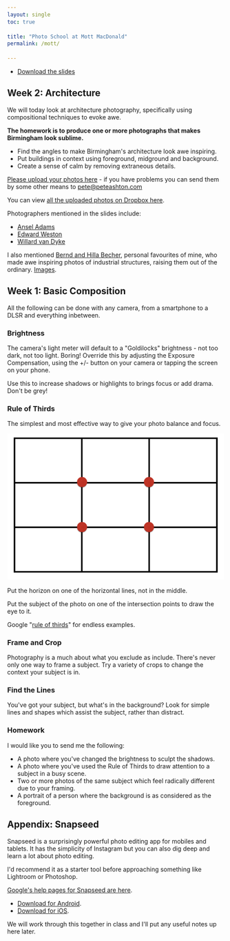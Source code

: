 ```yaml
---
layout: single
toc: true

title: "Photo School at Mott MacDonald"
permalink: /mott/

---
```


- [Download the slides](https://www.dropbox.com/s/1nehdocsficqtuz/Mott%20Macdonald%20Photography%20Slides%20wk1.pdf?dl=0) 


## Week 2: Architecture

We will today look at architecture photography, specifically using compositional techniques to evoke awe. 

**The homework is to produce one or more photographs that makes Birmingham look sublime.**

- Find the angles to make Birmingham's architecture look awe inspiring. 
- Put buildings in context using foreground, midground and background. 
- Create a sense of calm by removing extraneous details. 

[Please upload your photos here](https://www.dropbox.com/request/tE4Fo4uXdseHtWqRuIIs) - if you have problems you can send them by some other means to pete@peteashton.com

You can view [all the uploaded photos on Dropbox here](https://www.dropbox.com/sh/elzhxlu4otetjv3/AABNglfsDOCXf7IVrAe8eDOea?dl=0). 

Photographers mentioned in the slides include:

- [Ansel Adams](https://www.google.com/search?q=ansel+adams&hl=en&source=lnms&tbm=isch)
- [Edward Weston](https://www.google.com/search?q=Edward+Weston&hl=en&source=lnms&tbm=isch)
- [Willard van Dyke](https://www.google.com/search?tbm=isch&q=Willard%20van%20Dyke)

I also mentioned [Bernd and Hilla Becher](https://en.wikipedia.org/wiki/Bernd_and_Hilla_Becher), personal favourites of mine, who made awe inspiring photos of industrial structures, raising them out of the ordinary. [Images](https://www.google.co.uk/search?tbm=isch&q=bernd+hilla+becher&tbs=imgo). 

## Week 1: Basic Composition

All the following can be done with any camera, from a smartphone to a DLSR and everything inbetween. 

### Brightness

The camera's light meter will default to a "Goldilocks" brightness - not too dark, not too light. Boring! Override this by adjusting the Exposure Compensation, using the +/- button on your camera or tapping the screen on your phone. 

Use this to increase shadows or highlights to brings focus or add drama. Don't be grey! 

### Rule of Thirds

The simplest and most effective way to give your photo balance and focus. 

![](/assets/images/thirds.png)

Put the horizon on one of the horizontal lines, not in the middle. 

Put the subject of the photo on one of the intersection points to draw the eye to it.

Google "[rule of thirds](https://www.google.com/search?q=rule+of+thirds&tbm=isch)" for endless examples. 

### Frame and Crop

Photography is a much about what you exclude as include. There's never only one way to frame a subject. Try a variety of crops to change the context your subject is in. 

### Find the Lines

You've got your subject, but what's in the background? Look for simple lines and shapes which assist the subject, rather than distract. 

### Homework

I would like you to send me the following:

- A photo where you've changed the brightness to sculpt the shadows. 
- A photo where you've used the Rule of Thirds to draw attention to a subject in a busy scene. 
- Two or more photos of the same subject which feel radically different due to your framing. 
- A portrait of a person where the background is as considered as the foreground. 


## Appendix: Snapseed

Snapseed is a surprisingly powerful photo editing app for mobiles and tablets. It has the simplicity of Instagram but you can also dig deep and learn a lot about photo editing. 

I'd recommend it as a starter tool before approaching something like Lightroom or Photoshop. 

[Google's help pages for Snapseed are here](https://support.google.com/snapseed#topic=6155507). 

- [Download for Android](https://play.google.com/store/apps/details?id=com.niksoftware.snapseed).  
- [Download for iOS](https://itunes.apple.com/app/id439438619).

We will work through this together in class and I'll put any useful notes up here later. 